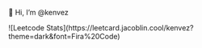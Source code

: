 👋 Hi, I’m @kenvez
<div styles="display: flex, justify-content: center">
  ![Leetcode Stats](https://leetcard.jacoblin.cool/kenvez?theme=dark&font=Fira%20Code)
</div>
